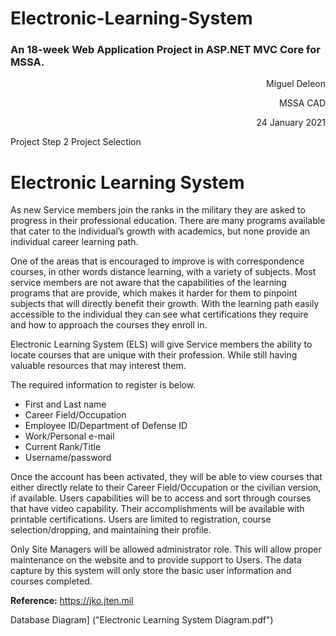# Electronic-Learning-System
### An 18-week Web Application Project in ASP.NET MVC Core for MSSA.



<p align="end"> Miguel Deleon </p>
<p align="end"> MSSA CAD </p>
<p align="end"> 24 January 2021 </p>

Project Step 2
Project Selection

# Electronic Learning System

As new Service members join the ranks in the military they are asked to progress in their professional education. 
There are many programs available that cater to the individual’s growth with academics, but none provide an individual career learning path. 

One of the areas that is encouraged to improve is with correspondence courses, in other words distance learning, with a variety of subjects. 
Most service members are not aware that the capabilities of the learning programs that are provide, which makes it harder for them to pinpoint subjects that will directly benefit their growth. 
With the learning path easily accessible to the individual they can see what certifications they require and how to approach the courses they enroll in.

Electronic Learning System (ELS) will give Service members the ability to locate courses that are unique with their profession. 
While still having valuable resources that may interest them.

The required information to register is below. 
+	First and Last name
+	Career Field/Occupation
+	Employee ID/Department of Defense ID
+	Work/Personal e-mail
+	Current Rank/Title
+	Username/password

Once the account has been activated, they will be able to view courses that either directly relate to their Career Field/Occupation or the civilian version, if available. 
Users capabilities will be to access and sort through courses that have video capability. 
Their accomplishments will be available with printable certifications. Users are limited to registration, course selection/dropping, and maintaining their profile.

Only Site Managers will be allowed administrator role. 
This will allow proper maintenance on the website and to provide support to Users.
The data capture by this system will only store the basic user information and courses completed.

**Reference:** https://jko.jten.mil

Database Diagram] ("Electronic Learning System Diagram.pdf")
